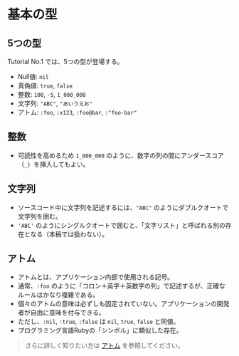 # 基本の型

## 5つの型

Tutorial No.1 では、5つの型が登場する。

* Null値: `nil`
* 真偽値: `true`, `false`
* 整数: `100`, `-5`, `1_000_000`
* 文字列: `"ABC"`, `"あいうえお"`
* アトム: `:foo`, `:x123`, `:foo@bar`, `:"foo-bar"`

## 整数

* 可読性を高めるため `1_000_000` のように、数字の列の間にアンダースコア（`_`）を挿入してもよい。

## 文字列

* ソースコード中に文字列を記述するには、`"ABC"` のようにダブルクオートで文字列を囲む。
* `'ABC'` のようにシングルクオートで囲むと、「文字リスト」と呼ばれる別の存在となる（本稿では扱わない）。

## アトム

* アトムとは、アプリケーション内部で使用される記号。
* 通常、`:foo` のように「コロン＋英字＋英数字の列」で記述するが、正確なルールはかなり複雑である。
* 個々のアトムの意味は必ずしも固定されていない。アプリケーションの開発者が自由に意味を付与できる。
* ただし、`:nil`, `:true`, `:false` は `nil`, `true`, `false` と同値。
* プログラミング言語Rubyの「シンボル」に類似した存在。

> さらに詳しく知りたい方は [アトム](./ATOMS.md) を参照してください。
